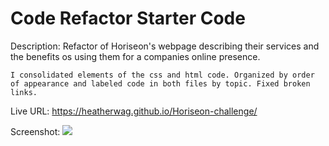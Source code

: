 # Code Refactor Starter Code

Description:
    Refactor of Horiseon's webpage describing their services and the benefits os using them for a companies online presence.

    I consolidated elements of the css and html code. Organized by order of appearance and labeled code in both files by topic. Fixed broken links.

Live URL:
    https://heatherwag.github.io/Horiseon-challenge/
    
Screenshot:
    ![](images/filename%20screencapture-Horiseon-.png)
    





